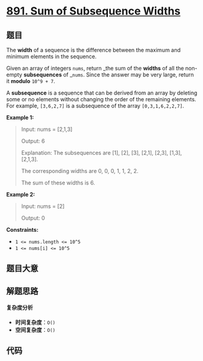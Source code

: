 # [891. Sum of Subsequence Widths](https://leetcode.com/problems/sum-of-subsequence-widths/)

## 题目

The **width** of a sequence is the difference between the maximum and minimum
elements in the sequence.

Given an array of integers `nums`, return _the sum of the **widths** of all
the non-empty **subsequences** of _`nums`. Since the answer may be very large,
return it **modulo** `10^9 + 7`.

A **subsequence** is a sequence that can be derived from an array by deleting
some or no elements without changing the order of the remaining elements. For
example, `[3,6,2,7]` is a subsequence of the array `[0,3,1,6,2,2,7]`.

**Example 1:**

> Input: nums = [2,1,3]
>
> Output: 6
>
> Explanation: The subsequences are [1], [2], [3], [2,1], [2,3], [1,3], [2,1,3].
>
> The corresponding widths are 0, 0, 0, 1, 1, 2, 2.
>
> The sum of these widths is 6.

**Example 2:**

> Input: nums = [2]
>
> Output: 0

**Constraints:**

- `1 <= nums.length <= 10^5`
- `1 <= nums[i] <= 10^5`

## 题目大意

## 解题思路

#### 复杂度分析

- **时间复杂度**：`O()`
- **空间复杂度**：`O()`

## 代码

```javascript

```
